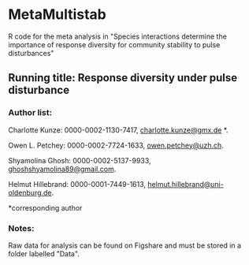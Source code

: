 # MetaMultistab
R code for the meta analysis in "Species interactions determine the importance of response diversity for community stability to pulse disturbances"
  
## Running title: Response diversity under pulse disturbance 

### Author list:
Charlotte Kunze: 0000-0002-1130-7417, charlotte.kunze@gmx.de *. 

Owen L. Petchey: 0000-0002-7724-1633, owen.petchey@uzh.ch. 

Shyamolina Ghosh: 0000-0002-5137-9933, ghoshshyamolina89@gmail.com. 

Helmut Hillebrand: 0000-0001-7449-1613, helmut.hillebrand@uni-oldenburg.de. 

*corresponding author

### Notes:
Raw data for analysis can be found on Figshare and must be stored in a folder labelled "Data".
